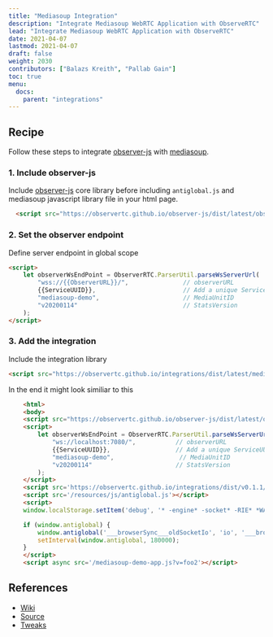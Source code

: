 ```yaml
---
title: "Mediasoup Integration"
description: "Integrate Mediasoup WebRTC Application with ObserveRTC"
lead: "Integrate Mediasoup WebRTC Application with ObserveRTC"
date: 2021-04-07
lastmod: 2021-04-07
draft: false
weight: 2030
contributors: ["Balazs Kreith", "Pallab Gain"]
toc: true
menu:
  docs:
    parent: "integrations"
---
```


## Recipe

Follow these steps to integrate [observer-js](https://github.com/ObserveRTC/observer-js) with [mediasoup](https://mediasoup.org).

### 1. Include observer-js

Include [observer-js](https://github.com/ObserveRTC/observer-js) core library before including `antiglobal.js` and mediasoup javascript library file in your html page.

```html
  <script src="https://observertc.github.io/observer-js/dist/latest/observer.min.js"></script>
```

### 2. Set the observer endpoint

Define server endpoint in global scope

```html
<script>
    let observerWsEndPoint = ObserverRTC.ParserUtil.parseWsServerUrl(
        "wss://{{ObserverURL}}/",               // observerURL
        {{ServiceUUID}},                        // Add a unique ServiceUUID here
        "mediasoup-demo",                       // MediaUnitID
        "v20200114"                             // StatsVersion
    );
</script>
```

### 3. Add the integration

Include the integration library
```html
<script src="https://observertc.github.io/integrations/dist/latest/mediasoup.integration.min.js"></script>
```


In the end it might look similiar to this

```html
    <html>
    <body>
    <script src="https://observertc.github.io/observer-js/dist/latest/observer.min.js"></script>
    <script>
        let observerWsEndPoint = ObserverRTC.ParserUtil.parseWsServerUrl(
            "ws://localhost:7080/",           // observerURL
            {{ServiceUUID}},                  // Add a unique ServiceUUID here
            "mediasoup-demo",                  // MediaUnitID
            "v20200114"                       // StatsVersion
        );
    </script>
    <script src='https://observertc.github.io/integrations/dist/v0.1.1/mediasoup.integration.min.js'></script>
    <script src='/resources/js/antiglobal.js'></script>
    <script>
    window.localStorage.setItem('debug', '* -engine* -socket* -RIE* *WARN* *ERROR*');

    if (window.antiglobal) {
        window.antiglobal('___browserSync___oldSocketIo', 'io', '___browserSync___', '__core-js_shared__');
        setInterval(window.antiglobal, 180000);
    }
    </script>
    <script async src='/mediasoup-demo-app.js?v=foo2'></script>

```

## References

 * [Wiki](https://github.com/ObserveRTC/integrations/wiki/Mediasoup-Integration)
 * [Source](https://github.com/ObserveRTC/integrations/tree/main/src/mediasoup)
 * [Tweaks](https://github.com/ObserveRTC/integrations/wiki/Tweak-your-integration)
